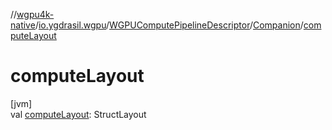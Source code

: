 //[wgpu4k-native](../../../../index.md)/[io.ygdrasil.wgpu](../../index.md)/[WGPUComputePipelineDescriptor](../index.md)/[Companion](index.md)/[computeLayout](compute-layout.md)

# computeLayout

[jvm]\
val [computeLayout](compute-layout.md): StructLayout